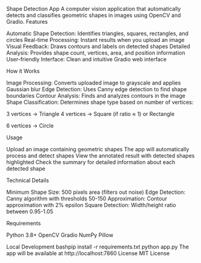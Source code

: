 Shape Detection App
A computer vision application that automatically detects and classifies geometric shapes in images using OpenCV and Gradio.
Features

Automatic Shape Detection: Identifies triangles, squares, rectangles, and circles
Real-time Processing: Instant results when you upload an image
Visual Feedback: Draws contours and labels on detected shapes
Detailed Analysis: Provides shape count, vertices, area, and position information
User-friendly Interface: Clean and intuitive Gradio web interface

How it Works

Image Processing: Converts uploaded image to grayscale and applies Gaussian blur
Edge Detection: Uses Canny edge detection to find shape boundaries
Contour Analysis: Finds and analyzes contours in the image
Shape Classification: Determines shape type based on number of vertices:

3 vertices → Triangle
4 vertices → Square (if ratio ≈ 1) or Rectangle


6 vertices → Circle





Usage

Upload an image containing geometric shapes
The app will automatically process and detect shapes
View the annotated result with detected shapes highlighted
Check the summary for detailed information about each detected shape

Technical Details

Minimum Shape Size: 500 pixels area (filters out noise)
Edge Detection: Canny algorithm with thresholds 50-150
Approximation: Contour approximation with 2% epsilon
Square Detection: Width/height ratio between 0.95-1.05

Requirements

Python 3.8+
OpenCV
Gradio
NumPy
Pillow

Local Development
bashpip install -r requirements.txt
python app.py
The app will be available at http://localhost:7860
License
MIT License
